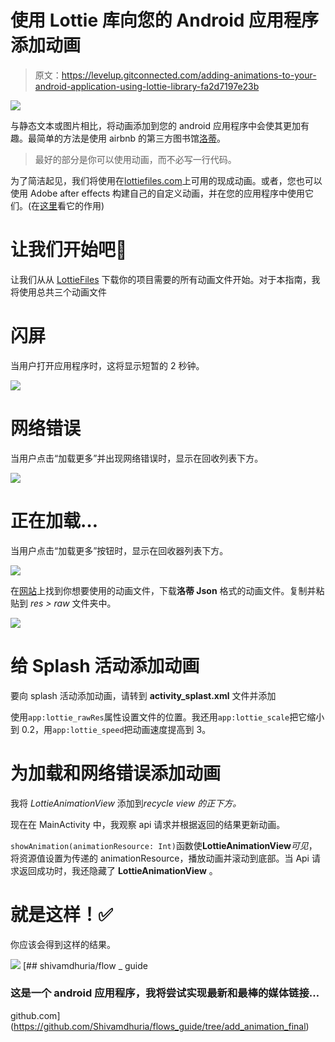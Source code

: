 # 使用 Lottie 库向您的 Android 应用程序添加动画

> 原文：<https://levelup.gitconnected.com/adding-animations-to-your-android-application-using-lottie-library-fa2d7197e23b>

![](img/b65d7be55352119d393930096d97b4f2.png)

与静态文本或图片相比，将动画添加到您的 android 应用程序中会使其更加有趣。最简单的方法是使用 airbnb 的第三方图书馆[洛蒂](https://github.com/airbnb/lottie-android)。

> 最好的部分是你可以使用动画，而不必写一行代码。

为了简洁起见，我们将使用在[lottiefiles.com](https://lottiefiles.com/popular)上可用的现成动画。或者，您也可以使用 Adobe after effects 构建自己的自定义动画，并在您的应用程序中使用它们。(在[这里](https://github.com/Shivamdhuria/flows_guide/tree/master)看它的作用)

# 让我们开始吧🏁

让我们从从 [LottieFiles](https://lottiefiles.com/popular) 下载你的项目需要的所有动画文件开始。对于本指南，我将使用总共三个动画文件

# 闪屏

当用户打开应用程序时，这将显示短暂的 2 秒钟。

![](img/bccd36f58592c702ae9738b0888df2fb.png)

# 网络错误

当用户点击“加载更多”并出现网络错误时，显示在回收列表下方。

![](img/bc7781e2bacb2ae875e8f9e7577c559f.png)

# 正在加载…

当用户点击“加载更多”按钮时，显示在回收器列表下方。

![](img/e85ce3c225517bb59fae78fb9af8573d.png)

在[网站](https://lottiefiles.com/)上找到你想要使用的动画文件，下载**洛蒂 Json** 格式的动画文件。复制并粘贴到 *res > raw* 文件夹中。

![](img/db436bdc5ab95137970029c936d1e586.png)

# **给 Splash 活动添加动画**

要向 splash 活动添加动画，请转到 **activity_splast.xml** 文件并添加

使用`app:lottie_rawRes`属性设置文件的位置。我还用`app:lottie_scale`把它缩小到 0.2，用`app:lottie_speed`把动画速度提高到 3。

# 为加载和网络错误添加动画

我将 *LottieAnimationView* 添加到*recycle view 的正下方。*

现在在 MainActivity 中，我观察 api 请求并根据返回的结果更新动画。

`showAnimation(animationResource: Int)`函数使**LottieAnimationView***可见*，将资源值设置为传递的 animationResource，播放动画并滚动到底部。当 Api 请求返回成功时，我还隐藏了 **LottieAnimationView** 。

# 就是这样！✅

你应该会得到这样的结果。

![](img/77723381b13482db429ae1dc9fe616a6.png)[](https://github.com/Shivamdhuria/flows_guide/tree/add_animation_final) [## shivamdhuria/flow _ guide

### 这是一个 android 应用程序，我将尝试实现最新和最棒的媒体链接…

github.com](https://github.com/Shivamdhuria/flows_guide/tree/add_animation_final)